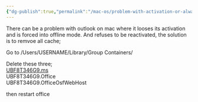 ```yaml
---
{"dg-publish":true,"permalink":"/mac-os/problem-with-activation-or-always-offline-on-macos-outlook/","tags":["public","outlook","macos"],"noteIcon":"1","created":"2024-08-03T14:52:59.242+02:00","updated":"2022-12-23T10:51:18.000+01:00"}
---
```


There can be a problem with outlook on mac where it looses its activation and is forced into offline mode.
And refuses to be reactivated, the solution is to remvoe all cache;

Go to /Users/USERNAME/Library/Group Containers/

Delete these three;  
[UBF8T346G9.ms](http://ubf8t346g9.ms/ "http://ubf8t346g9.ms/")  
UBF8T346G9.Office  
UBF8T346G9.OfficeOsfWebHost

then restart office